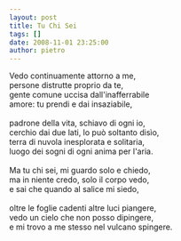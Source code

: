 ```yaml
---
layout: post
title: Tu Chi Sei
tags: []
date: 2008-11-01 23:25:00
author: pietro
---
```

Vedo continuamente attorno a me,<br/>persone distrutte proprio da te,<br/>gente comune uccisa dall'inafferrabile<br/>amore: tu prendi e dai insaziabile,<br/><br/>padrone della vita, schiavo di ogni io,<br/>cerchio dai due lati, lo può soltanto disìo,<br/>terra di nuvola inesplorata e solitaria,<br/>luogo dei sogni di ogni anima per l'aria.<br/><br/>Ma tu chi sei, mi guardo solo e chiedo,<br/>ma in niente credo, solo il corpo vedo,<br/>e sai che quando al salice mi siedo,<br/><br/>oltre le foglie cadenti altre luci piangere,<br/>vedo un cielo che non posso dipingere,<br/>e mi trovo a me stesso nel vulcano spingere.
